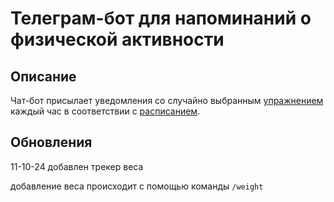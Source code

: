 # Телеграм-бот для напоминаний о физической активности
## Описание
Чат-бот присылает уведомления со случайно выбранным [упражнением](exercises_list.json) каждый час в соответствии с [расписанием](schedule.json).

## Обновления
11-10-24 добавлен трекер веса

добавление веса происходит с помощью команды `/weight`